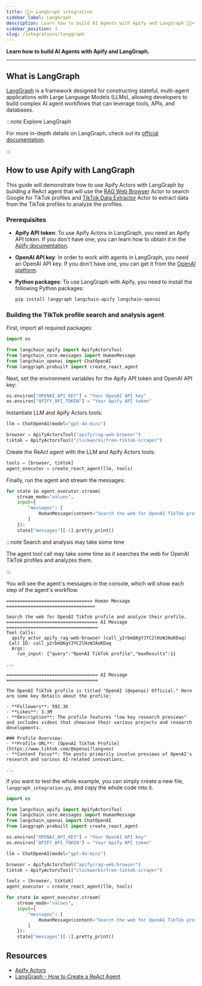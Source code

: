 ```yaml
---
title: 🦜🔘➡️ LangGraph integration
sidebar_label: LangGraph
description: Learn how to build AI Agents with Apify and LangGraph 🦜🔘➡️.
sidebar_position: 1
slug: /integrations/langgraph
---
```


**Learn how to build AI Agents with Apify and LangGraph.**

---

## What is LangGraph

[LangGraph](https://www.langchain.com/langgraph) is a framework designed for constructing stateful, multi-agent applications with Large Language Models (LLMs), allowing developers to build complex AI agent workflows that can leverage tools, APIs, and databases.

:::note Explore LangGraph

For more in-depth details on LangGraph, check out its [official documentation](https://langchain-ai.github.io/langgraph/).

:::

## How to use Apify with LangGraph

This guide will demonstrate how to use Apify Actors with LangGraph by building a ReAct agent that will use the [RAG Web Browser](https://apify.com/apify/rag-web-browser) Actor to search Google for TikTok profiles and [TikTok Data Extractor](https://apify.com/clockworks/free-tiktok-scraper) Actor to extract data from the TikTok profiles to analyze the profiles.

### Prerequisites

- **Apify API token**: To use Apify Actors in LangGraph, you need an Apify API token. If you don't have one, you can learn how to obtain it in the [Apify documentation](https://docs.apify.com/platform/integrations/api).

- **OpenAI API key**: In order to work with agents in LangGraph, you need an OpenAI API key. If you don't have one, you can get it from the [OpenAI platform](https://platform.openai.com/account/api-keys).

- **Python packages**: To use LangGraph with Apify, you need to install the following Python packages:

    ```bash
    pip install langgraph langchain-apify langchain-openai
    ```

### Building the TikTok profile search and analysis agent

First, import all required packages:

```python
import os

from langchain_apify import ApifyActorsTool
from langchain_core.messages import HumanMessage
from langchain_openai import ChatOpenAI
from langgraph.prebuilt import create_react_agent
```

Next, set the environment variables for the Apify API token and OpenAI API key:

```python
os.environ["OPENAI_API_KEY"] = "Your OpenAI API key"
os.environ["APIFY_API_TOKEN"] = "Your Apify API token"
```

Instantiate LLM and Apify Actors tools:

```python
llm = ChatOpenAI(model="gpt-4o-mini")

browser = ApifyActorsTool("apify/rag-web-browser")
tiktok = ApifyActorsTool("clockworks/free-tiktok-scraper")
```

Create the ReAct agent with the LLM and Apify Actors tools:

```python
tools = [browser, tiktok]
agent_executor = create_react_agent(llm, tools)
```

Finally, run the agent and stream the messages:

```python
for state in agent_executor.stream(
    stream_mode="values",
    input={
        "messages": [
            HumanMessage(content="Search the web for OpenAI TikTok profile and analyze their profile.")
        ]
    }):
    state["messages"][-1].pretty_print()
```

:::note Search and analysis may take some time

The agent tool call may take some time as it searches the web for OpenAI TikTok profiles and analyzes them.

:::

You will see the agent's messages in the console, which will show each step of the agent's workflow.

```text
================================ Human Message =================================

Search the web for OpenAI TikTok profile and analyze their profile.
================================== AI Message ==================================
Tool Calls:
  apify_actor_apify_rag-web-browser (call_y2rbmQ6gYJYC2lHzWJAoKDaq)
 Call ID: call_y2rbmQ6gYJYC2lHzWJAoKDaq
  Args:
    run_input: {"query":"OpenAI TikTok profile","maxResults":1}

...

================================== AI Message ==================================

The OpenAI TikTok profile is titled "OpenAI (@openai) Official." Here are some key details about the profile:

- **Followers**: 592.3K
- **Likes**: 3.3M
- **Description**: The profile features "low key research previews" and includes videos that showcase their various projects and research developments.

### Profile Overview:
- **Profile URL**: [OpenAI TikTok Profile](https://www.tiktok.com/@openai?lang=en)
- **Content Focus**: The posts primarily involve previews of OpenAI's research and various AI-related innovations.

...

```


If you want to test the whole example, you can simply create a new file, `langgraph_integration.py`, and copy the whole code into it.

```python
import os

from langchain_apify import ApifyActorsTool
from langchain_core.messages import HumanMessage
from langchain_openai import ChatOpenAI
from langgraph.prebuilt import create_react_agent

os.environ["OPENAI_API_KEY"] = "Your OpenAI API key"
os.environ["APIFY_API_TOKEN"] = "Your Apify API token"

llm = ChatOpenAI(model="gpt-4o-mini")

browser = ApifyActorsTool("apify/rag-web-browser")
tiktok = ApifyActorsTool("clockworks/free-tiktok-scraper")

tools = [browser, tiktok]
agent_executor = create_react_agent(llm, tools)

for state in agent_executor.stream(
    stream_mode="values",
    input={
        "messages": [
            HumanMessage(content="Search the web for OpenAI TikTok profile and analyze their profile.")
        ]
    }):
    state["messages"][-1].pretty_print()
```

## Resources

- [Apify Actors](https://docs.apify.com/platform/actors)
- [LangGraph - How to Create a ReAct Agent](https://langchain-ai.github.io/langgraph/how-tos/create-react-agent/)
